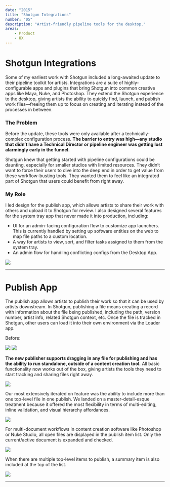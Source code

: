 ```yaml
---
date: "2015"
title: "Shotgun Integrations"
number: "05"
description: "Artist-friendly pipeline tools for the desktop."
areas:
    - Product
    - UX
---
```


# Shotgun Integrations

Some of my earliest work with Shotgun included a long-awaited update to their pipeline toolkit for artists. Integrations are a suite of highly-configurable apps and plugins that bring Shotgun into common creative apps like Maya, Nuke, and Photoshop. They extend the Shotgun experience to the desktop, giving artists the ability to quickly find, launch, and publish work files—freeing them up to focus on creating and iterating instead of the processes in between.


### The Problem

Before the update, these tools were only available after a technically-complex configuration process. **The barrier to entry was high—any studio that didn’t have a Technical Director or pipeline engineer was getting lost alarmingly early in the funnel.**

Shotgun knew that getting started with pipeline configurations could be daunting, especially for smaller studios with limited resources. They didn’t want to force their users to dive into the deep end in order to get value from these workflow-busting tools. They wanted them to feel like an integrated part of Shotgun that users could benefit from right away.


### My Role

I led design for the publish app, which allows artists to share their work with others and upload it to Shotgun for review. I also designed several features for the system tray app that never made it into production, including:


- UI for an admin-facing configuration flow to customize app launchers. This is currently handled by setting up software entities on the web to map file paths to a custom location.
- A way for artists to view, sort, and filter tasks assigned to them from the system tray.
- An admin flow for handling conflicting configs from the Desktop App.

![](https://d2mxuefqeaa7sj.cloudfront.net/s_C6B8C222631FC7174CC1B6C223D809CF0F0B11F4F3F529CB31F0C08B2EA23754_1518923401086_Toolkit+Apps.3678816594384c42961ae2e447fa2892.png)

---
# Publish App

The publish app allows artists to publish their work so that it can be used by artists downstream. In Shotgun, publishing a file means creating a record with information about the file being published, including the path, version number, artist info, related Shotgun context, etc. Once the file is tracked in Shotgun, other users can load it into their own environment via the Loader app.

Before:

![](https://d2mxuefqeaa7sj.cloudfront.net/s_C6B8C222631FC7174CC1B6C223D809CF0F0B11F4F3F529CB31F0C08B2EA23754_1518923459065_DraggedImage.0be9425765824854a60a9acdfc827130.png)
![](https://d2mxuefqeaa7sj.cloudfront.net/s_C6B8C222631FC7174CC1B6C223D809CF0F0B11F4F3F529CB31F0C08B2EA23754_1518923472187_DraggedImage.e5e5d33bf1434f8881885ba2ef6b2f66.png)


**The new publisher supports dragging in any file for publishing and has the ability to run standalone, outside of a content creation tool.** All basic functionality now works out of the box, giving artists the tools they need to start tracking and sharing files right away.

![](https://d2mxuefqeaa7sj.cloudfront.net/s_C6B8C222631FC7174CC1B6C223D809CF0F0B11F4F3F529CB31F0C08B2EA23754_1518940285430_file.jpeg)


Our most extensively iterated on feature was the ability to include more than one top-level file in one publish. We landed on a master-detail-esque treatment because it offered the most flexibility in terms of multi-editing, inline validation, and visual hierarchy affordances.

![](https://d2mxuefqeaa7sj.cloudfront.net/s_C6B8C222631FC7174CC1B6C223D809CF0F0B11F4F3F529CB31F0C08B2EA23754_1518923533201_DraggedImage.af2de32f9a664845b121a3dee122fbc0.png)


For multi-document workflows in content creation software like Photoshop or Nuke Studio, all open files are displayed in the publish item list. Only the current/active document is expanded and checked.

![](https://d2mxuefqeaa7sj.cloudfront.net/s_C6B8C222631FC7174CC1B6C223D809CF0F0B11F4F3F529CB31F0C08B2EA23754_1518923569380_multi_doc.b811dc0267b14c23a9f5d00d6fe3a34a.png)


When there are multiple top-level items to publish, a summary item is also included at the top of the list.

![](https://d2mxuefqeaa7sj.cloudfront.net/s_C6B8C222631FC7174CC1B6C223D809CF0F0B11F4F3F529CB31F0C08B2EA23754_1518923590090_summary.ff2e2e1041d14233abfa606539b414a6.png)

---